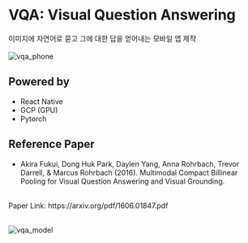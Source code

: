 # VQA: Visual Question Answering
이미지에 자연어로 묻고 그에 대한 답을 얻어내는 모바일 앱 제작
<br><br>
![vqa_phone](https://user-images.githubusercontent.com/42436353/77991820-c4427b00-735f-11ea-97f1-ccbbbba2ee03.png)

## Powered by

- React Native
- GCP (GPU)
- Pytorch


## Reference Paper
- Akira Fukui, Dong Huk Park, Daylen Yang, Anna Rohrbach, Trevor Darrell, & Marcus Rohrbach (2016). Multimodal Compact Billinear Pooling for Visual Question Answering and Visual Grounding.
<br>
Paper Link: https://arxiv.org/pdf/1606.01847.pdf
<br><br>

![vqa_model](https://user-images.githubusercontent.com/42436353/78024735-d8a06b00-7393-11ea-8a22-22fa9037db19.PNG)
